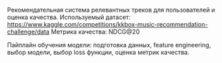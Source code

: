Рекомендательная система релевантных треков для пользователей и оценка качества.
Используемый датасет: https://www.kaggle.com/competitions/kkbox-music-recommendation-challenge/data
Метрика качества: NDCG@20

Пайплайн обучения модели: подготовка данных, feature engineering, выбор модели, выбор loss функции, оценка метрик качества.

